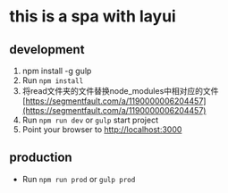 # this is a spa with layui

development
-----------

1. npm install -g gulp
2. Run `npm install`
3. 将read文件夹的文件替换node_modules中相对应的文件 [https://segmentfault.com/a/1190000006204457](https://segmentfault.com/a/1190000006204457)
4. Run `npm run dev` or `gulp` start project
5. Point your browser to [http://localhost:3000](http://localhost:3000)


production
----------
- Run `npm run prod` or `gulp prod`


